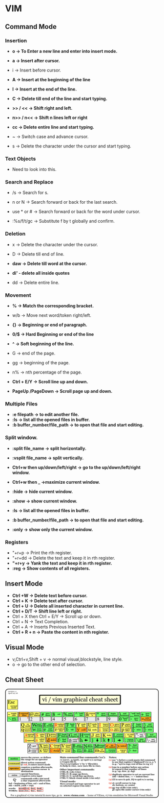 
# VIM
## Command Mode

### Insertion

- **o -> To Enter a new line and enter into insert mode.**

- **a -> Insert after cursor.**

- i -> Insert before cursor.

- **A -> Insert at the beginning of the line**

- **I -> Insert at the end of the line.**

- **C -> Delete till end of the line and start typing.**

- **>> / << -> Shift right and left.**

- **n>> / n<< -> Shift n lines left or right**

- **cc -> Delete entire line and start typing.**

- ~ -> Switch case and advance cursor.

- s -> Delete the character under the cursor and start typing.


### Text Objects
- Need to look into this.


### Search and Replace

- /s -> Search for s.

- n or N -> Search forward or back for the last search.

 - use * or # -> Search forward or back for the word under cursor.

- :%s/f/t/gc -> Substitute f by t globally and confirm.

### Deletion

- x -> Delete the character under the cursor.

- D -> Delete till end of line.

- **daw -> Delete till word at the cursor.**
- **di' - delete all inside quotes**

- dd -> Delete entire line.


### Movement

- **% -> Match the corresponding bracket.**

- w/b -> Move next word/token right/left.

- **{} -> Beginning or end of paragraph.**

- **0/$ -> Hard Beginning or end of the line**

- **^ -> Soft beginning of the line.**

- G -> end of the page.

- gg -> beginning of the page.

- n% -> nth percentage of the page. 

- **Ctrl + E/Y -> Scroll line up and down.**

- **PageUp /PageDown -> Scroll page up and down.**
 
### Multiple Files

- **:e filepath -> to edit another file.**
- **:ls -> list all the opened files in buffer.**
- **:b buffer_number/file_path -> to open that file and start editing.**

### Split window.

- **:split file_name -> split horizontally.**

- **:vsplit file_name -> split vertically.**

- **Ctrl+w then up/down/left/right -> go to the up/down/left/right window.**

- **Ctrl+w then _ ->maximize current window.**

- **:hide -> hide current window.**

- **:show -> show current window.**

- **:ls -> list all the opened files in buffer.**

- **:b buffer_number/file_path -> to open that file and start editing.**

- **:only -> show only the current window.**
  
### Registers
- "+r+p -> Print the rth register.
- "+r+dd -> Delete the text and keep it in rth register.
- **"+r+y -> Yank the text and keep it in rth register.**
- **:reg -> Show contents of all registers.**

## Insert Mode
- **Ctrl +W -> Delete text before cursor.**
- **Ctrl + K -> Delete text after cursor.**
- **Ctrl + U -> Delete all inserted character in current line.**
- **Ctrl + D/T -> Shift line left or right.**
- Ctrl + X then Ctrl + E/Y -> Scroll up or down.
- Ctrl + N -> Text Completion.
- Ctrl + A -> Inserts Previous Inserted Text.
- **Ctrl + R + n -> Paste the content in nth register.**

## Visual Mode
- v,Ctrl+v,Shift + v -> normal visual,blockstyle, line style.
- o -> go to the other end of selection.

## Cheat Sheet
![vim cheat sheet](./vi-vim-cheat-sheet.gif)